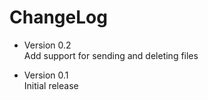 # ChangeLog

* Version 0.2  
	Add support for sending and deleting files

* Version 0.1  
	Initial release


